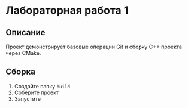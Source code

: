 # Лабораторная работа 1

## Описание
Проект демонстрирует базовые операции Git и сборку C++ проекта через CMake.

## Сборка
1. Создайте папку `build`
2. Соберите проект
3. Запустите
